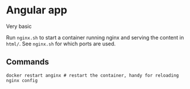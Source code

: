 # Angular app

Very basic

Run `nginx.sh` to start a container running nginx and serving the content in `html/`.  See `nginx.sh` for which ports are used.

## Commands

```
docker restart anginx # restart the container, handy for reloading nginx config
```

